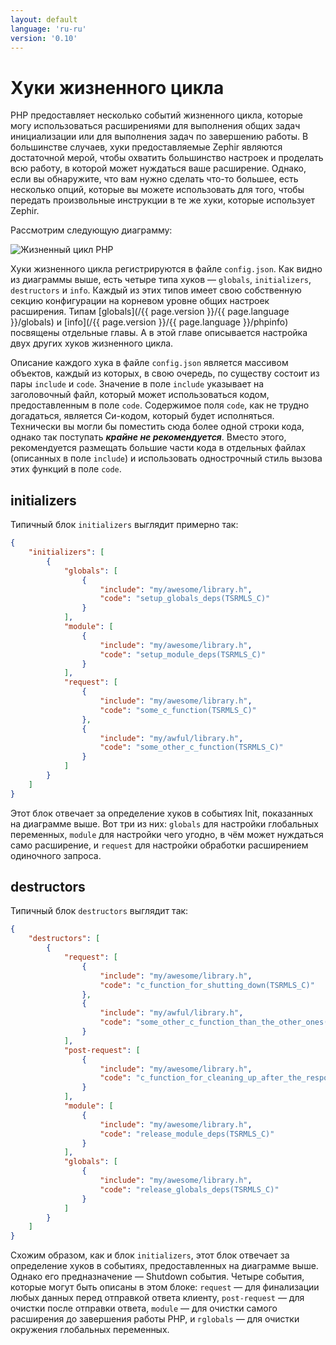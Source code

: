 ```yaml
---
layout: default
language: 'ru-ru'
version: '0.10'
---
```


# Хуки жизненного цикла
PHP предоставляет несколько событий жизненного цикла, которые могу использоваться расширениями для выполнения общих задач инициализации или для выполнения задач по завершению работы. В большинстве случаев, хуки предоставляемые Zephir являются достаточной мерой, чтобы охватить большинство настроек и проделать всю работу, в которой может нуждаться ваше расширение. Однако, если вы обнаружите, что вам нужно сделать что-то большее, есть несколько опций, которые вы можете использовать для того, чтобы передать произвольные инструкции в те же хуки, которые использует Zephir.

Рассмотрим следующую диаграмму:

![Жизненный цикл PHP](/assets/content/lifecycle.png)

Хуки жизненного цикла регистрируются в файле `config.json`. Как видно из диаграммы выше, есть четыре типа хуков — `globals`, `initializers`, `destructors` и `info`. Каждый из этих типов имеет свою собственную секцию конфигурации на корневом уровне общих настроек расширения. Типам [globals](/{{ page.version }}/{{ page.language }}/globals) и [info](/{{ page.version }}/{{ page.language }}/phpinfo) посвящены отдельные главы. А в этой главе описывается настройка двух других хуков жизненного цикла.

Описание каждого хука в файле `config.json` является массивом объектов, каждый из которых, в свою очередь, по существу состоит из пары `include` и `code`. Значение в поле `include` указывает на заголовочный файл, который может использоваться кодом, предоставленным в поле `code`. Содержимое поля `code`, как не трудно догадаться, является Си-кодом, который будет исполняться. Технически вы могли бы поместить сюда более одной строки кода, однако так поступать **_крайне не рекомендуется_**. Вместо этого, рекомендуется размещать большие части кода в отдельных файлах (описанных в поле `include`) и использовать однострочный стиль вызова этих функций в поле `code`.

<a name='initializers'></a>

## initializers
Типичный блок `initializers` выглядит примерно так:

```json
{
    "initializers": [
        {
            "globals": [
                {
                    "include": "my/awesome/library.h",
                    "code": "setup_globals_deps(TSRMLS_C)"
                }
            ],
            "module": [
                {
                    "include": "my/awesome/library.h",
                    "code": "setup_module_deps(TSRMLS_C)"
                }
            ],
            "request": [
                {
                    "include": "my/awesome/library.h",
                    "code": "some_c_function(TSRMLS_C)"
                },
                {
                    "include": "my/awful/library.h",
                    "code": "some_other_c_function(TSRMLS_C)"
                }
            ]
        }
    ]
}
```

Этот блок отвечает за определение хуков в событиях Init, показанных на диаграмме выше. Вот три из них: `globals` для настройки глобальных переменных, `module` для настройки чего угодно, в чём может нуждаться само расширение, и `request` для настройки обработки расширением одиночного запроса.

<a name='desctructors'></a>

## destructors
Типичный блок `destructors` выглядит так:

```json
{
    "destructors": [
        {
            "request": [
                {
                    "include": "my/awesome/library.h",
                    "code": "c_function_for_shutting_down(TSRMLS_C)"
                },
                {
                    "include": "my/awful/library.h",
                    "code": "some_other_c_function_than_the_other_ones(TSRMLS_C)"
                }
            ],
            "post-request": [
                {
                    "include": "my/awesome/library.h",
                    "code": "c_function_for_cleaning_up_after_the_response_is_sent(TSRMLS_C)"
                }
            ],
            "module": [
                {
                    "include": "my/awesome/library.h",
                    "code": "release_module_deps(TSRMLS_C)"
                }
            ],
            "globals": [
                {
                    "include": "my/awesome/library.h",
                    "code": "release_globals_deps(TSRMLS_C)"
                }
            ]
        }
    ]
}
```

Схожим образом, как и блок `initializers`, этот блок отвечает за определение хуков в событиях, предоставленных на диаграмме выше. Однако его предназначение — Shutdown события. Четыре события, которые могут быть описаны в этом блоке: `request` — для финализации любых данных перед отправкой ответа клиенту, `post-request` — для очистки после отправки ответа, `module` — для очистки самого расширения до завершения работы PHP, и `гglobals` — для очистки окружения глобальных переменных.
